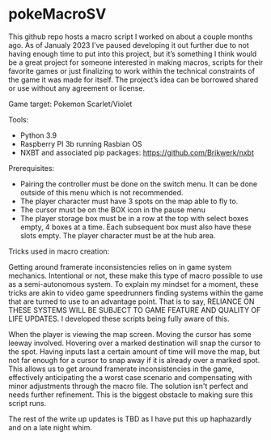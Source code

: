# pokeMacroSV

This github repo hosts a macro script I worked on about a couple months ago. As of Janualy 2023 I’ve paused developing it out further due to not having enough time to put into this project, but it’s something I think would be a great project for someone interested in making macros, scripts for their favorite games or just finalizing to work within the technical constraints of the game it was made for itself. The project’s idea can be borrowed shared or use without any agreement or license. 

Game target: Pokemon Scarlet/Violet

Tools: 

- Python 3.9 
- Raspberry PI 3b running Rasbian OS 
- NXBT and associated pip packages: https://github.com/Brikwerk/nxbt

Prerequisites: 

- Pairing the controller must be done on the switch menu. It can be done outside of this menu which is not recommended.
- The player character must have 3 spots on the map able to fly to.
- The cursor must be on the BOX icon in the pause menu
- The player storage box must be in a row at the top with select boxes empty, 4 boxes at a time. Each subsequent box must also have these slots empty.
The player character must be at the hub area. 

Tricks used in macro creation:

Getting around framerate inconsistencies relies on in game system mechanics. Intentional or not, these make this type of macro possible to use as a semi-autonomous system. To explain my mindset for a moment, these tricks are akin to video game speedrunners finding systems within the game that are turned to use to an advantage point. That is to say, RELIANCE ON THESE SYSTEMS WILL BE SUBJECT TO GAME FEATURE AND QUALITY OF LIFE UPDATES. I developed these scripts being fully aware of this. 

When the player is viewing the map screen. Moving the cursor has some leeway involved. Hovering over a marked destination will snap the cursor to the spot. Having inputs last a certain amount of time will move the map, but not far enough for a cursor to snap away if it is already over a marked spot. This allows us to get around framerate inconsistencies in the game, effectively anticipating the a worst case scenario and compensating with minor adjustments through the macro file. The solution isn't perfect and needs further refinement. This is the biggest obstacle to making sure this script runs. 

The rest of the write up updates is TBD as I have put this up haphazardly and on a late night whim. 
